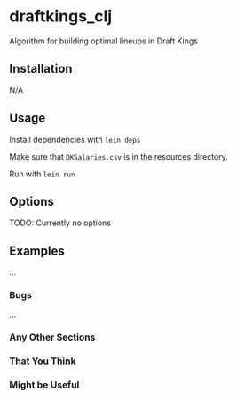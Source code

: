 # draftkings_clj

Algorithm for building optimal lineups in Draft Kings

## Installation

N/A

## Usage

Install dependencies with `lein deps`

Make sure that `DKSalaries.csv` is in the resources directory.

Run with `lein run`

## Options

TODO: Currently no options

## Examples

...

### Bugs

...

### Any Other Sections
### That You Think
### Might be Useful
